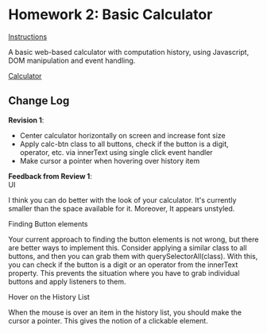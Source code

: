 # Homework 2: Basic Calculator

[Instructions](https://github.ncsu.edu/engr-csc342/2023Fall-Course/blob/main/Homework/Homework2.md)

A basic web-based calculator with computation history, using Javascript, DOM manipulation and event handling.

[Calculator](https://csc342-112.csc.ncsu.edu/calculator.html)


## Change Log

**Revision 1**:  

- Center calculator horizontally on screen and increase font size
- Apply calc-btn class to all buttons, check if the button is a digit, operator, etc. via innerText using single click event handler
- Make cursor a pointer when hovering over history item

**Feedback from Review 1**:  
UI

I think you can do better with the look of your calculator. It's currently smaller than the space available for it. Moreover, It appears unstyled. 

Finding Button elements

Your current approach to finding the button elements is not wrong, but there are better ways to implement this. Consider applying a similar class to all buttons, and then you can grab them with querySelectorAll(class). With this, you can check if the button is a digit or an operator from the innerText property. This prevents the situation where you have to grab individual buttons and apply listeners to them.

Hover on the History List

When the mouse is over an item in the history list, you should make the cursor a pointer. This gives the notion of a clickable element.

